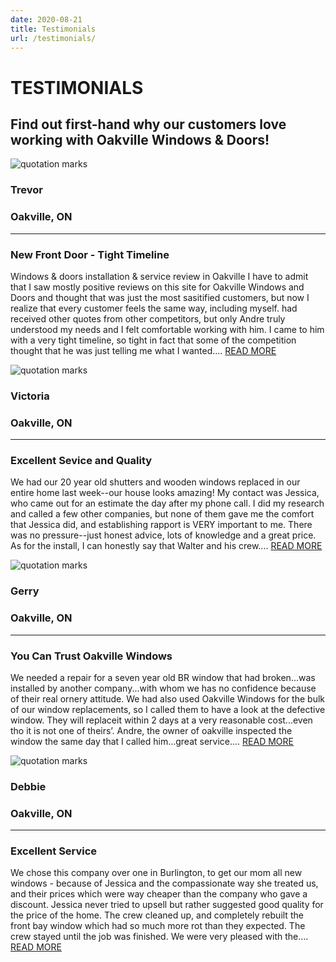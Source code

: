 ```yaml
---
date: 2020-08-21
title: Testimonials
url: /testimonials/
---
```


<h1 class="Testimonials title">TESTIMONIALS</h1>
<h2 id="blurb" class="Testimonials">
    Find out first-hand why our customers love<br />
    working with Oakville Windows & Doors!
</h2>
<div id="testimonials">
    <div class="individual">
        <div class="leftQuote quote">
            <img alt="quotation marks" src="/img/quotation.png"/>
        </div>
        <div class="leftFrom from">
            <h3 class="Testimonials">Trevor</h3>
            <h3 class="Testimonials">Oakville, ON</h3>
            <hr />
        </div>
        <div class="leftReview review">
            <h3 class="Testimonials">New Front Door - Tight Timeline</h3>
            <p>
                Windows & doors installation & service review in Oakville
                I have to admit that I saw mostly positive reviews on this site for Oakville
                Windows and Doors and thought that was just the most sasitified customers,
                but now I realize that every customer feels the same way, including myself. had
                received other quotes from other competitors, but only Andre truly understood
                my needs and I felt comfortable working with him. I came to him with a very
                tight timeline, so tight in fact that some of the competition thought that he was
                just telling me what I wanted.... <a class="readMore Testimonials" href="#">READ MORE</a>
            </p>
        </div>
    </div>
    <div class="individual">
        <div class="rightQuote quote">
            <img alt="quotation marks" src="/img/quotation.png"/>
        </div>
        <div class="rightFrom from">
            <h3 class="Testimonials">Victoria</h3>
            <h3 class="Testimonials">Oakville, ON</h3>
            <hr />
        </div>
        <div class="rightReview review">
            <h3 class="Testimonials">Excellent Sevice and Quality</h3>
            <p>
                We had our 20 year old shutters and wooden windows replaced in our entire
                home last week--our house looks amazing! My contact was Jessica, who came
                out for an estimate the day after my phone call. I did my research and called a
                few other companies, but none of them gave me the comfort that Jessica did,
                and establishing rapport is VERY important to me. There was no pressure--just
                honest advice, lots of knowledge and a great price. As for the install, I can
                honestly say that Walter and his crew.... <a class="readMore Testimonials" href="#">READ MORE</a>
            </p>
        </div>
    </div>
    <div class="individual">
        <div class="leftQuote quote">
            <img alt="quotation marks" src="/img/quotation.png"/>
        </div>
        <div class="leftFrom from">
            <h3 class="Testimonials">Gerry</h3>
            <h3 class="Testimonials">Oakville, ON</h3>
            <hr />
        </div>
        <div class="leftReview review">
            <h3>You Can Trust Oakville Windows</h3>
            <p>
                We needed a repair for a seven year old BR window that had broken...was
                installed by another company...with whom we has no confidence because of
                their real ornery attitude. We had also used Oakville Windows for the bulk of
                our window replacements, so I called them to have a look at the defective
                window. They will replaceit within 2 days at a very reasonable cost...even tho it
                is not one of theirs’. Andre, the owner of oakville inspected the window the
                same day that I called him...great service.... <a class="readMore Testimonials" href="#">READ MORE</a>
            </p>
        </div>
    </div>
    <div class="individual">
        <div class="rightQuote quote">
            <img alt="quotation marks" src="/img/quotation.png"/>
        </div>
        <div class="rightFrom from">
            <h3 class="Testimonials">Debbie</h3>
            <h3 class="Testimonials">Oakville, ON</h3>
            <hr />
        </div>
        <div class="rightReview review">
            <h3 class="Testimonials">Excellent Service</h3>
            <p>
                We chose this company over one in Burlington, to get our mom all new
                windows - because of Jessica and the compassionate way she treated us, and
                their prices which were way cheaper than the company who gave a discount.
                Jessica never tried to upsell but rather suggested good quality for the price of
                the home. The crew cleaned up, and completely rebuilt the front bay window
                which had so much more rot than they expected. The crew stayed until the job
                was finished. We were very pleased with the.... <a class="readMore Testimonials" href="#">READ MORE</a>
            </p>
        </div>
    </div>
</div>